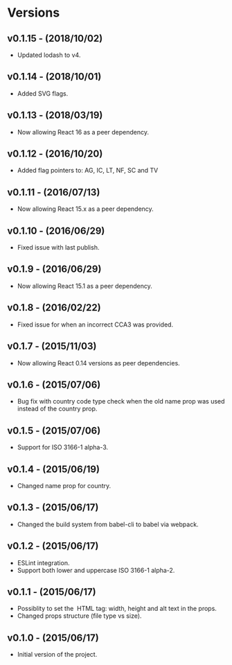 # Versions

## v0.1.15 - (2018/10/02)

* Updated lodash to v4.

## v0.1.14 - (2018/10/01)

* Added SVG flags.

## v0.1.13 - (2018/03/19)

* Now allowing React 16 as a peer dependency.

## v0.1.12 - (2016/10/20)

* Added flag pointers to: AG, IC, LT, NF, SC and TV

## v0.1.11 - (2016/07/13)

* Now allowing React 15.x as a peer dependency.

## v0.1.10 - (2016/06/29)

* Fixed issue with last publish.

## v0.1.9 - (2016/06/29)

* Now allowing React 15.1 as a peer dependency.

## v0.1.8 - (2016/02/22)

* Fixed issue for when an incorrect CCA3 was provided.

## v0.1.7 - (2015/11/03)

* Now allowing React 0.14 versions as peer dependencies.

## v0.1.6 - (2015/07/06)

* Bug fix with country code type check when the old name prop was used instead of the country prop.

## v0.1.5 - (2015/07/06)

* Support for ISO 3166-1 alpha-3.

## v0.1.4 - (2015/06/19)

* Changed name prop for country.

## v0.1.3 - (2015/06/17)

* Changed the build system from babel-cli to babel via webpack.

## v0.1.2 - (2015/06/17)

* ESLint integration.
* Support both lower and uppercase ISO 3166-1 alpha-2.

## v0.1.1 - (2015/06/17)

* Possiblity to set the <img> HTML tag: width, height and alt text in the props.
* Changed props structure (file type vs size).

## v0.1.0 - (2015/06/17)

* Initial version of the project.
